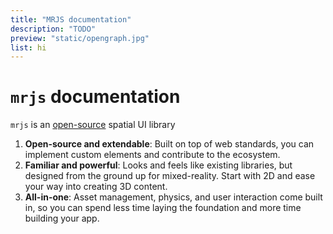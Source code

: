 ```yaml
---
title: "MRJS documentation"
description: "TODO"
preview: "static/opengraph.jpg"
list: hi
---
```

# `mrjs` documentation

`mrjs` is an [open-source](https://github.com/Volumetrics-io/mrjs) spatial UI library

1. **Open-source and extendable**: Built on top of web standards, you can implement custom elements and contribute to the ecosystem.
2. **Familiar and powerful**: Looks and feels like existing libraries, but designed from the ground up for mixed-reality. Start with 2D and ease your way into creating 3D content.
3. **All-in-one**: Asset management, physics, and user interaction come built in, so you can spend less time laying the foundation and more time building your app.

